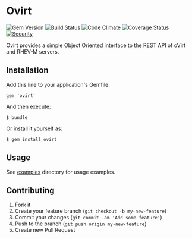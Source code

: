 # Ovirt

[![Gem Version](https://badge.fury.io/rb/ovirt.svg)](http://badge.fury.io/rb/ovirt)
[![Build Status](https://travis-ci.org/ManageIQ/ovirt.svg)](https://travis-ci.org/ManageIQ/ovirt)
[![Code Climate](https://codeclimate.com/github/ManageIQ/ovirt.svg)](https://codeclimate.com/github/ManageIQ/ovirt)
[![Coverage Status](https://coveralls.io/repos/ManageIQ/ovirt/badge.svg)](https://coveralls.io/github/ManageIQ/ovirt)
[![Security](https://hakiri.io/github/ManageIQ/ovirt/master.svg)](https://hakiri.io/github/ManageIQ/ovirt/master)

Ovirt provides a simple Object Oriented interface to the REST API of oVirt and RHEV-M servers.

## Installation

Add this line to your application's Gemfile:

    gem 'ovirt'

And then execute:

    $ bundle

Or install it yourself as:

    $ gem install ovirt

## Usage

See [examples](https://github.com/ManageIQ/ovirt/tree/master/examples) directory for usage examples.

## Contributing

1. Fork it
2. Create your feature branch (`git checkout -b my-new-feature`)
3. Commit your changes (`git commit -am 'Add some feature'`)
4. Push to the branch (`git push origin my-new-feature`)
5. Create new Pull Request
